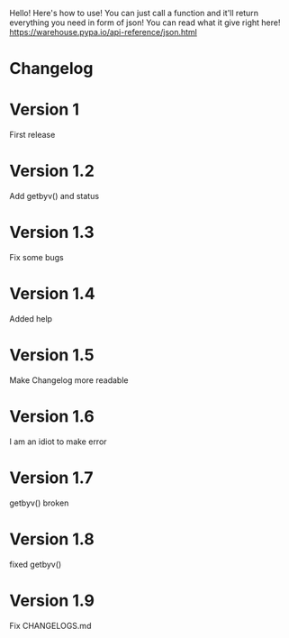 Hello!
Here's how to use!
You can just call a function and it'll return everything you need in form of json!
You can read what it give right here!
https://warehouse.pypa.io/api-reference/json.html
# Changelog
# Version 1
First release
# Version 1.2
Add getbyv() and status
# Version 1.3
Fix some bugs
# Version 1.4
Added help
# Version 1.5
Make Changelog more readable
# Version 1.6
I am an idiot to make error
# Version 1.7
getbyv() broken
# Version 1.8
fixed getbyv()
# Version 1.9 
Fix CHANGELOGS.md
